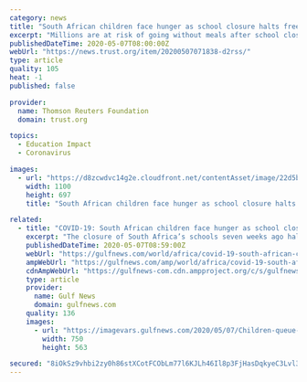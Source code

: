 ```yaml
---
category: news
title: "South African children face hunger as school closure halts free meals"
excerpt: "Millions are at risk of going without meals after school closures halted the national feeding scheme. Coronavirus is changing the world in unprecedented ways. Subscribe here for a"
publishedDateTime: 2020-05-07T08:00:00Z
webUrl: "https://news.trust.org/item/20200507071838-d2rss/"
type: article
quality: 105
heat: -1
published: false

provider:
  name: Thomson Reuters Foundation
  domain: trust.org

topics:
  - Education Impact
  - Coronavirus

images:
  - url: "https://d8zcwdvc14g2e.cloudfront.net/contentAsset/image/22d5b2f9-a3cc-4039-a3a5-b456aeb0aaf8/image/byInode/1/filter/Resize,Jpeg/jpeg_q/70/resize_w/1100"
    width: 1100
    height: 697
    title: "South African children face hunger as school closure halts free meals"

related:
  - title: "COVID-19: South African children face hunger as school closure halts free meals"
    excerpt: "The closure of South Africa’s schools seven weeks ago halted a national feeding programme providing meals to 9 million extremely poor children, filling their stomachs and helping them get through the classroom day to get an education."
    publishedDateTime: 2020-05-07T08:59:00Z
    webUrl: "https://gulfnews.com/world/africa/covid-19-south-african-children-face-hunger-as-school-closure-halts-free-meals-1.71375035"
    ampWebUrl: "https://gulfnews.com/amp/world/africa/covid-19-south-african-children-face-hunger-as-school-closure-halts-free-meals-1.71375035"
    cdnAmpWebUrl: "https://gulfnews-com.cdn.ampproject.org/c/s/gulfnews.com/amp/world/africa/covid-19-south-african-children-face-hunger-as-school-closure-halts-free-meals-1.71375035"
    type: article
    provider:
      name: Gulf News
      domain: gulfnews.com
    quality: 136
    images:
      - url: "https://imagevars.gulfnews.com/2020/05/07/Children-queue-for-food-South-Africa-Cape-town_171ee5e45a6_large.jpg"
        width: 750
        height: 563

secured: "8iOkSz9vhbi2zy0h86stXCotFCObLm77l6KJLh46Il8p3FjHasDqkyeC3Lvl3YyPh4KRzz/LVusbXiVjYWZa/NxDFkVW02p7FE1FIIGPbicI+KJupPjVsX29ESHoTFUqz004booL/6okI4HgidYTmFhrDwy48IjnwhmgWnnGyhRxLdFX6H1gOGDcVJgk87ZqNgpJAiK6qeX5Nz0rjxf7xRjWkPZfPa+3oSvB9PnOmZOtAl5ahmIJwVBz7zJ7qxA2Kx7gU9J/czvnFURh5tfbS2XLbZkDCnzSyF05QmRt+w1zkEAHmCULK/tcylhi6nHO;OLIWr0yELOT+fLiKbjVCXw=="
---
```


